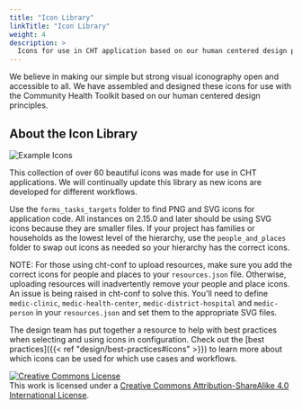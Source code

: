 ```yaml
---
title: "Icon Library"
linkTitle: "Icon Library"
weight: 4
description: >
  Icons for use in CHT application based on our human centered design principles
---
```


We believe in making our simple but strong visual iconography open and accessible to all. We have assembled and designed these icons for use with the Community Health Toolkit based on our human centered design principles.

## About the Icon Library
<img alt="Example Icons" style="border-width:0" src="https://static1.squarespace.com/static/5bd25eea65a707ad54c1e8ca/t/5bf4a3442b6a2841cd402a05/1542759243884/CHT-feature-overview-01.png?format=1000w" />

This collection of over 60 beautiful icons was made for use in CHT applications. We will continually update this library as new icons are developed for different workflows.

Use the `forms_tasks_targets` folder to find PNG and SVG icons for application code. All instances on 2.15.0 and later should be using SVG icons because they are smaller files. If your project has families or households as the lowest level of the hierarchy, use the `people_and_places` folder to swap out icons as needed so your hierarchy has the correct icons.

NOTE: For those using cht-conf to upload resources, make sure you add the correct icons for people and places to your `resources.json` file. Otherwise, uploading resources will inadvertently remove your people and place icons. An issue is being raised in cht-conf to solve this. You'll need to define `medic-clinic`, `medic-health-center`, `medic-district-hospital` and `medic-person` in your `resources.json` and set them to the appropriate SVG files.

The design team has put together a resource to help with best practices when selecting and using icons in configuration. Check out the [best practices]({{< ref "design/best-practices#icons"  >}}) to learn more about which icons can be used for which use cases and workflows.

<a rel="license" href="http://creativecommons.org/licenses/by-sa/4.0/"><img alt="Creative Commons License" style="border-width:0" src="https://i.creativecommons.org/l/by-sa/4.0/88x31.png" /></a><br />This work is licensed under a <a rel="license" href="http://creativecommons.org/licenses/by-sa/4.0/">Creative Commons Attribution-ShareAlike 4.0 International License</a>.
